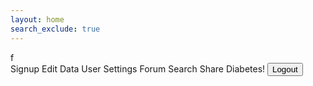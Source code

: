 ```yaml
---
layout: home
search_exclude: true
---
```


<html lang="en">
<head>
    <meta charset="UTF-8">
    <meta name="viewport" content="width=device-width, initial-scale=1.0">
    <title>Navigation Bar</title>
    <link rel="stylesheet" href="frontcasts-styling.scss">
</head>
<body>
f
<nav>
    <a onclick='window.location.href="{{site.baseurl}}/signup"'>Signup</a>
    <a onclick='window.location.href="{{site.baseurl}}/edit"'>Edit</a>
    <a onclick='window.location.href="{{site.baseurl}}/data"'>Data</a>
    <a onclick='window.location.href="{{site.baseurl}}/settings"'>User Settings</a>
    <a onclick='window.location.href="{{site.baseurl}}/image.html"'>Forum</a>
    <a onclick='window.location.href="{{site.baseurl}}/search.html"'>Search</a>
    <a onclick='window.location.href="{{site.baseurl}}/image"'>Share</a>
    <a onclick='window.location.href="{{site.baseurl}}/ML.html"'>Diabetes!</a>
    <button class = "logoutbutton" onclick="eraseCookie()">Logout</button>
</nav>

<!-- Your page content goes here -->

<script>
    function eraseCookie() {   
        document.cookie = 'jwt=; Max-Age=0; path=/; domain=' + location.hostname;
        console.log(document.cookie) 
        window.location.reload()
    }

    // Function to get the cookie value by name
    function getCookie(name) {
        var match = document.cookie.match(RegExp('(?:^|;\\s*)' + name + '=([^;]*)')); 
        return match ? match[1] : null;
    }

    // Check if the JWT cookie exists on page load
    addEventListener("load", (event) => {
        console.log(getCookie("jwt"))
        if(getCookie("jwt")){
            return
        }
        else {
            window.location.href = "{{site.baseurl}}/login.html"
        }
    })

    // Retrieve and apply theme preference from local storage
    document.addEventListener('DOMContentLoaded', function() {
        const currentTheme = localStorage.getItem('theme') || 'light'; // Default to 'light' theme if no preference is found
        document.body.classList.toggle('dark-theme', currentTheme === 'dark');
    });
</script>

</body>
</html>
